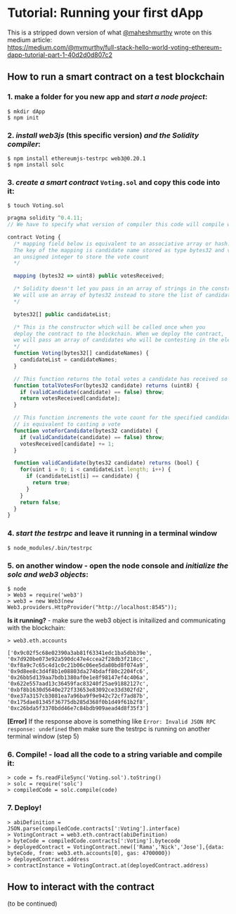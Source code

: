 # Tutorial: Running your first dApp

This is a stripped down version of what [@maheshmurthy](https://github.com/maheshmurthy)
wrote on this medium article:  
https://medium.com/@mvmurthy/full-stack-hello-world-voting-ethereum-dapp-tutorial-part-1-40d2d0d807c2

## How to run a smart contract on a test blockchain

### 1. make a folder for you new app and _start a node project_:
```
$ mkdir dApp
$ npm init
```

### 2. _install web3js_ (this specific version) _and the Solidity compiler_:
```
$ npm install ethereumjs-testrpc web3@0.20.1
$ npm install solc
```

### 3. _create a smart contract_ ` Voting.sol ` and copy this code into it:
```
$ touch Voting.sol
```
```javascript
pragma solidity ^0.4.11;
// We have to specify what version of compiler this code will compile with

contract Voting {
  /* mapping field below is equivalent to an associative array or hash.
  The key of the mapping is candidate name stored as type bytes32 and value is
  an unsigned integer to store the vote count
  */

  mapping (bytes32 => uint8) public votesReceived;

  /* Solidity doesn't let you pass in an array of strings in the constructor (yet).
  We will use an array of bytes32 instead to store the list of candidates
  */

  bytes32[] public candidateList;

  /* This is the constructor which will be called once when you
  deploy the contract to the blockchain. When we deploy the contract,
  we will pass an array of candidates who will be contesting in the election
  */
  function Voting(bytes32[] candidateNames) {
    candidateList = candidateNames;
  }

  // This function returns the total votes a candidate has received so far
  function totalVotesFor(bytes32 candidate) returns (uint8) {
    if (validCandidate(candidate) == false) throw;
    return votesReceived[candidate];
  }

  // This function increments the vote count for the specified candidate. This
  // is equivalent to casting a vote
  function voteForCandidate(bytes32 candidate) {
    if (validCandidate(candidate) == false) throw;
    votesReceived[candidate] += 1;
  }

  function validCandidate(bytes32 candidate) returns (bool) {
    for(uint i = 0; i < candidateList.length; i++) {
      if (candidateList[i] == candidate) {
        return true;
      }
    }
    return false;
  }
}
```

### 4. _start the testrpc_ and leave it running in a terminal window
```
$ node_modules/.bin/testrpc
```

### 5. on another window - open the node console and _initialize the solc and web3 objects_:
  ```
  $ node
  > Web3 = require('web3')
  > web3 = new Web3(new Web3.providers.HttpProvider("http://localhost:8545"));
  ```
  __Is it running?__ - make sure the web3 object is initailized and communicating with the blockchain:
  ```
  > web3.eth.accounts

  ['0x9c02f5c68e02390a3ab81f63341edc1ba5dbb39e',
  '0x7d920be073e92a590dc47e4ccea2f28db3f218cc',
  '0xf8a9c7c65c4d1c0c21b06c06ee5da80bd8f074a9',
  '0x9d8ee8c3d4f8b1e08803da274bdaff80c2204fc6',
  '0x26bb5d139aa7bdb1380af0e1e8f98147ef4c406a',
  '0x622e557aad13c36459fac83240f25ae91882127c',
  '0xbf8b1630d5640e272f33653e83092ce33d302fd2',
  '0xe37a3157cb3081ea7a96ba9f9e942c72cf7ad87b',
  '0x175dae81345f36775db285d368f0b1d49f61b2f8',
  '0xc26bda5f3370bdd46e7c84bdb909aead4d8f35f3']
  ```
  __[Error]__ If the response above is something like ` Error: Invalid JSON RPC response: undefined ` then make sure the testrpc is running on another terminal window (step 5)

### 6. Compile! - load all the code to a string variable and compile it:
  ```
  > code = fs.readFileSync('Voting.sol').toString()
  > solc = require('solc')
  > compiledCode = solc.compile(code)
  ```

### 7. Deploy!
```
> abiDefinition = JSON.parse(compiledCode.contracts[':Voting'].interface)
> VotingContract = web3.eth.contract(abiDefinition)
> byteCode = compiledCode.contracts[':Voting'].bytecode
> deployedContract = VotingContract.new(['Rama','Nick','Jose'],{data: byteCode, from: web3.eth.accounts[0], gas: 4700000})
> deployedContract.address
> contractInstance = VotingContract.at(deployedContract.address)
```
## How to interact with the contract

(to be continued)
